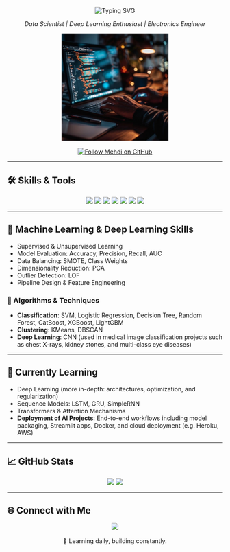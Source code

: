 <p align="center">
  <img src="https://readme-typing-svg.demolab.com?font=Fira+Code&weight=500&size=24&pause=1000&color=FF0000&center=true&vCenter=true&width=435&lines=Hi+there+%2C+I'm+Mehdi+Ghelich" alt="Typing SVG" />
</p>

<p align="center">
  <em>Data Scientist | Deep Learning Enthusiast | Electronics Engineer</em>
</p>

<p align="center">
  <img src="assets/coding-late-night-stockcake.jpg" width="250" alt="Late night coding in dark room"/>
</p>

<p align="center">
  <a href="https://github.com/mehdighelich1379?tab=followers">
    <img src="https://img.shields.io/badge/Follow-grey?style=for-the-badge&logo=github&logoColor=white" alt="Follow Mehdi on GitHub"/>
  </a>
</p>

---

## 🛠️ Skills & Tools

<p align="center">
  <img src="https://img.shields.io/badge/Python-3776AB?logo=python&logoColor=white"/>
  <img src="https://img.shields.io/badge/MySQL-005C84?logo=mysql&logoColor=white"/>
  <img src="https://img.shields.io/badge/scikit--learn-F7931E?logo=scikit-learn&logoColor=white"/>
  <img src="https://img.shields.io/badge/TensorFlow-FF6F00?logo=tensorflow&logoColor=white"/>
  <img src="https://img.shields.io/badge/Keras-D00000?logo=keras&logoColor=white"/>
  <img src="https://img.shields.io/badge/Streamlit-FF4B4B?logo=streamlit&logoColor=white"/>
  <img src="https://img.shields.io/badge/Jupyter-F37626?logo=jupyter&logoColor=white"/>
</p>

---

## 🧠 Machine Learning & Deep Learning Skills

- Supervised & Unsupervised Learning  
- Model Evaluation: Accuracy, Precision, Recall, AUC  
- Data Balancing: SMOTE, Class Weights  
- Dimensionality Reduction: PCA  
- Outlier Detection: LOF  
- Pipeline Design & Feature Engineering  

### 📌 Algorithms & Techniques
- **Classification**: SVM, Logistic Regression, Decision Tree, Random Forest, CatBoost, XGBoost, LightGBM  
- **Clustering**: KMeans, DBSCAN  
- **Deep Learning**: CNN (used in medical image classification projects such as chest X-rays, kidney stones, and multi-class eye diseases)

---

## 🧬 Currently Learning

- Deep Learning (more in-depth: architectures, optimization, and regularization)
- Sequence Models: LSTM, GRU, SimpleRNN  
- Transformers & Attention Mechanisms  
- **Deployment of AI Projects**: End-to-end workflows including model packaging, Streamlit apps, Docker, and cloud deployment (e.g. Heroku, AWS)

---

## 📈 GitHub Stats

<p align="center">
  <img src="https://github-readme-stats.vercel.app/api?username=mehdighelich1379&show_icons=true&theme=radical" width="400"/>
  <img src="https://github-readme-streak-stats.herokuapp.com/?user=mehdighelich1379&theme=radical" width="400"/>
</p>

---

## 🌐 Connect with Me

<p align="center">
  <a href="https://www.linkedin.com/in/mehdighelich">
    <img src="https://img.shields.io/badge/LinkedIn-blue?logo=linkedin&style=for-the-badge"/>
  </a>
</p>

<p align="center">🚀 Learning daily, building constantly.</p>
